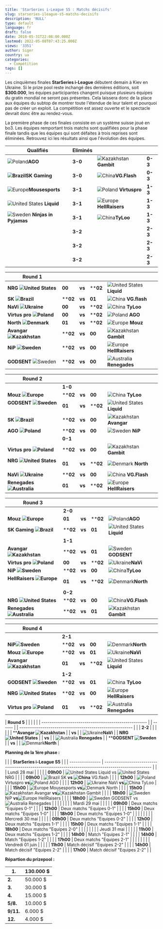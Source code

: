 ```yaml
---
title: 'StarSeries i-League S5 : Matchs décisifs'
slug: starseries-ileague-s5-matchs-decisifs
description: 'NULL'
type: default
language: fr
draft: false
date: 2018-05-31T22:08:00.000Z
lastmod: 2022-05-08T07:43:25.000Z
views: '3351'
author: Siger
country: ua
categories:
  - Compétition
tags: []
---
```

Les cinquièmes finales **StarSeries i-League** débutent demain à Kiev en Ukraine. Si le prize pool reste inchangé des dernières éditions, soit **$300.000**, les équipes participantes changent puisque plusieurs équipes du gratin mondial ne seront pas présentes. Cela laissera donc de la place aux équipes du subtop de montrer toute l'étendue de leur talent et pourquoi pas de créer un exploit. La compétition est assez ouverte et le spectacle devrait donc être au rendez-vous.

La première phase de ces finales consiste en un système suisse joué en bo3\. Les équipes remportant trois matchs sont qualifiées pour la phase finale tandis que les équipes qui sont défaites à trois reprises sont éliminées. Retrouvez ici les résultats ainsi que l'évolution des équipes.

| **Qualifiés**                                              | **Eliminés** |                                                    |         |
| ---------------------------------------------------------- | ------------ | -------------------------------------------------- | ------- |
| **⁠**![Poland](/images/countries/pl.svg)⁠**AGO**           | **3-0**      | ![Kazakhstan](/images/countries/kz.svg)⁠**Gambit** | **0-3** |
| **![Brazil](/images/countries/br.svg)SK Gaming**           | **3-0**      | ![China](/images/countries/cn.svg)⁠**VG.Flash**    | **0-3** |
| ![Europe](/images/countries/eu.svg)**⁠Mousesports**        | **3-1**      | ![Poland](/images/countries/pl.svg)**⁠ Virtuspro** | **1-3** |
| ![United States](/images/countries/us.svg)⁠ **Liquid**     | **3-1**      | ![Europe](/images/countries/eu.svg)**HellRaisers** | **1-3** |
| ![Sweden](/images/countries/se.svg)⁠ **Ninjas in Pyjamas** | **3-1**      | ![China](/images/countries/cn.svg)⁠**TyLoo**       | **1-3** |
| | **3-2**                                                  |              | **2-3**                                            |         |
| | **3-2**                                                  |              | **2-3**                                            |         |
| | **3-2**                                                  |              | **2-3**                                            |         |

  
| **Round 1**                                               |          |        |          |                                                        |
| --------------------------------------------------------- | -------- | ------ | -------- | ------------------------------------------------------ |
| **NRG ![United States](/images/countries/us.svg)⁠**       | **00**   | **vs** | ****02** | ![United States](/images/countries/us.svg)⁠ **Liquid** |
| **SK ![Brazil](/images/countries/br.svg)⁠⁠⁠**             | ****02** | **vs** | **01**   | ![China](/images/countries/cn.svg)⁠ **VG.flash**       |
| **NaVi ![Ukraine](/images/countries/ua.svg)** **⁠**       | **00**   | **vs** | ****02** | ![China](/images/countries/cn.svg)⁠ **TyLoo**          |
| **Virtus pro ![Poland](/images/countries/pl.svg)** **⁠⁠** | **00**   | **vs** | ****02** | ![Poland](/images/countries/pl.svg)⁠ **AGO**           |
| **North ![Denmark](/images/countries/dk.svg)⁠**           | **01**   | **vs** | ****02** | ![Europe](/images/countries/eu.svg)⁠ **Mouz**          |
| **Avangar ![Kazakhstan](/images/countries/kz.svg)⁠⁠**     | ****02** | **vs** | **00**   | ![Kazakhstan](/images/countries/kz.svg)⁠ **Gambit**    |
| **NiP ![Sweden](/images/countries/se.svg)⁠**              | ****02** | **vs** | **00**   | ![Europe](/images/countries/eu.svg)⁠ **HellRaisers**   |
| **GODSENT** ![Sweden](/images/countries/se.svg)⁠          | ****02** | **vs** | **00**   | ![Australia](/images/countries/au.svg)**⁠ Renegades**  |

  
| **Round 2**                                             |          |        |          |                                                        |
| ------------------------------------------------------- | -------- | ------ | -------- | ------------------------------------------------------ |
| | **1-0**                                               |          |        |          |                                                        |
| **Mouz ![Europe](/images/countries/eu.svg)⁠ ⁠**         | ****02** | **vs** | **00**   | ![China](/images/countries/cn.svg)⁠ **TyLoo**          |
| **GODSENT ![Sweden](/images/countries/se.svg)⁠ ⁠**      | **01**   | **vs** | ****02** | ![United States](/images/countries/us.svg)⁠ **Liquid** |
| **SK ![Brazil](/images/countries/br.svg)⁠ ⁠**           | ****02** | **vs** | **00**   | ![Kazakhstan](/images/countries/kz.svg)⁠ ⁠**Avangar**  |
| **AGO ![Poland](/images/countries/pl.svg)⁠ ⁠⁠**         | ****02** | **vs** | **00**   | ![Sweden](/images/countries/se.svg)⁠ **NiP**           |
| | **0-1**                                               |          |        |          |                                                        |
| **Virtus pro ![Poland](/images/countries/pl.svg)⁠ ⁠**   | ****02** | **vs** | **00**   | ![Kazakhstan](/images/countries/kz.svg)⁠ **Gambit**    |
| **NRG ![United States](/images/countries/us.svg)⁠ ⁠**   | **01**   | **vs** | ****02** | ![Denmark](/images/countries/dk.svg)⁠ **North**        |
| **NaVi ![Ukraine](/images/countries/ua.svg)⁠ ⁠**        | ****02** | **vs** | **00**   | ![China](/images/countries/cn.svg)⁠ **VG.Flash**       |
| **Renegades ![Australia](/images/countries/au.svg)⁠ ⁠** | **01**   | **vs** | ****02** | ![Europe](/images/countries/eu.svg)⁠ **HellRaisers**   |

  
| **Round 3**                                               |          |        |          |                                                       |
| --------------------------------------------------------- | -------- | ------ | -------- | ----------------------------------------------------- |
| | **2-0**                                                 |          |        |          |                                                       |
| **Mouz ![Europe](/images/countries/eu.svg)⁠ ⁠⁠**          | **01**   | **vs** | ****02** | ![Poland](/images/countries/pl.svg)⁠**AGO**           |
| **SK Gaming ![Brazil](/images/countries/br.svg)⁠ ⁠**      | ****02** | **vs** | **01**   | ![United States](/images/countries/us.svg)⁠**Liquid** |
| | **1-1**                                                 |          |        |          |                                                       |
| **Avangar ![Kazakhstan](/images/countries/kz.svg)⁠**      | ****02** | **vs** | **01**   | ![Sweden](/images/countries/se.svg)⁠**GODSENT**       |
| **Virtus pro ![Poland](/images/countries/pl.svg)⁠⁠**      | **00**   | **vs** | ****02** | ![Ukraine](/images/countries/ua.svg)⁠**NaVi**         |
| **⁠NiP ![Sweden](/images/countries/se.svg)⁠**             | ****02** | **vs** | **00**   | ![China](/images/countries/cn.svg)⁠**TyLoo**          |
| **HellRaisers ![Europe](/images/countries/eu.svg)** **⁠** | **01**   | **vs** | ****02** | ![Denmark](/images/countries/dk.svg)⁠**North**        |
| | **0-2**                                                 |          |        |          |                                                       |
| **NRG ![United States](/images/countries/us.svg)⁠**       | ****02** | **vs** | **00**   | ![China](/images/countries/cn.svg)⁠**VG.Flash**       |
| **Renegades ![Australia](/images/countries/au.svg)⁠**     | ****02** | **vs** | **01**   | ![Kazakhstan](/images/countries/kz.svg)⁠**Gambit**    |

  
| **Round 4**                                          |          |        |          |                                                       |
| ---------------------------------------------------- | -------- | ------ | -------- | ----------------------------------------------------- |
| | **2-1**                                            |          |        |          |                                                       |
| **⁠NiP![Sweden](/images/countries/se.svg)**          | ****02** | **vs** | **00**   | ![Denmark](/images/countries/dk.svg)⁠**North**        |
| **Mouz ![Europe](/images/countries/eu.svg)⁠**⁠       | ****02** | **vs** | **01**   | ![Ukraine](/images/countries/ua.svg)⁠**NaVi**         |
| **Avangar ![Kazakhstan](/images/countries/kz.svg)⁠** | **01**   | **vs** | ****02** | ![United States](/images/countries/us.svg)⁠**Liquid** |
| | **1-2**                                            |          |        |          |                                                       |
| **GODSENT ![Sweden](/images/countries/se.svg)⁠**⁠⁠   | ****02** | **vs** | **01**   | ![China](/images/countries/cn.svg)⁠ **TyLoo**         |
| **NRG ![United States](/images/countries/us.svg)⁠**  | ****02** | **vs** | **00**   | ![Europe](/images/countries/eu.svg)⁠ **HellRaisers**  |
| **Virtus pro ![Poland](/images/countries/pl.svg)⁠**  | **01**   | **vs** | ****02** | ![Australia](/images/countries/au.svg)**⁠ Renegades** |

  
| **Round 5**                                            |  |        |  |                                                            |
| ------------------------------------------------------ |  | ------ |  | ---------------------------------------------------------- |
| | **2-2**                                              |  |        |  |                                                            |
| ****Avangar ![Kazakhstan](/images/countries/kz.svg)⁠** |  | **vs** |  | ![Ukraine](/images/countries/ua.svg)⁠**NaVi**              |
| **NRG ![United States](/images/countries/us.svg)**⁠    |  | **vs** |  | **⁠**![Australia](/images/countries/au.svg)**⁠ Renegades** |
| ****GODSENT ![Sweden](/images/countries/se.svg)⁠⁠**    |  | **vs** |  | ![Denmark](/images/countries/dk.svg)⁠**North**             |

  
**Planning de la 1ère phase :**

| |                | **StarSeries i-League S5**                                                                             |  |
| ---------------- | ------------------------------------------------------------------------------------------------------ |  |
| Lundi 28 mai     |                                                                                                        |  |
| | **09h00**      | ![United States](/images/countries/us.svg)⁠ Liquid vs ![United States](/images/countries/us.svg)⁠ NRG  |  |
| | **09h00**      | ![Brazil](/images/countries/br.svg)⁠ SK **vs ![China](/images/countries/cn.svg)⁠** VG.flash            |  |
| | **12h00**      | ![Poland](/images/countries/pl.svg)⁠ Virtuspro **vs**![Poland](/images/countries/pl.svg)⁠ AGO          |  |
| | **12h00**      | ![Ukraine](/images/countries/ua.svg)⁠ NaVi **vs**![China](/images/countries/cn.svg)⁠ TyLoo             |  |
| | **15h00**      | ![Europe](/images/countries/eu.svg)⁠ Mousesports **vs**![Denmark](/images/countries/dk.svg)⁠ North     |  |
| | **15h00**      | ![Kazakhstan](/images/countries/kz.svg)⁠ Avangar **vs**![Kazakhstan](/images/countries/kz.svg)⁠ Gambit |  |
| | **18h00**      | ![Sweden](/images/countries/se.svg)⁠ NiP **vs**![Europe](/images/countries/eu.svg)⁠ HellRaisers        |  |
| | **18h00**      | ![Sweden](/images/countries/se.svg)⁠ GODSENT vs ![Australia](/images/countries/au.svg)⁠ Renegades      |  |
| |                |                                                                                                        |  |
| Mardi 29 mai     |                                                                                                        |  |
| | **09h00**      | Deux matchs "Equipes 0-1"                                                                              |  |
| | **12h00**      | Deux matchs "Equipes 0-1"                                                                              |  |
| | **15h00**      | Deux matchs "Equipes 1-0"                                                                              |  |
| | **18h00**      | Deux matchs "Equipes 1-0"                                                                              |  |
| |                |                                                                                                        |  |
| Mercredi 30 mai  |                                                                                                        |  |
| | **09h00**      | Deux matchs "Equipes 0-2"                                                                              |  |
| | **12h00**      | Deux matchs "Equipes 1-1"                                                                              |  |
| | **15h00**      | Deux matchs "Equipes 1-1"                                                                              |  |
| | **18h00**      | Deux matchs "Equipes 2-0"                                                                              |  |
| |                |                                                                                                        |  |
| Jeudi 31 mai     |                                                                                                        |  |
| | **11h00**      | Deux matchs "Equipes 1-2"                                                                              |  |
| | **14h00**      | Match "Equipes 2-1"                                                                                    |  |
| | **14h00**      | Match "Equipes 1-2"                                                                                    |  |
| | **17h00**      | Deux matchs "Equipes 2-1"                                                                              |  |
| |                |                                                                                                        |  |
| Vendredi 01 juin |                                                                                                        |  |
| | **11h00**      | Match décisif "Equipes 2-2"                                                                            |  |
| | **14h00**      | Match décisif "Equipes 2-2"                                                                            |  |
| | **17h00**      | Match décisif "Equipes 2-2"                                                                            |  |

  
**Répartion du prizepool :**

| **1.**    | 130.000 $ |
| --------- | --------- |
| **2.**    | 50.000 $  |
| **3.**    | 30.000 $  |
| **4.**    | 15.000 $  |
| **5/8.**  | 10.000 $  |
| **9/11.** | 6.000 $   |
| **12.**   | 4.000 $   |
  
  
